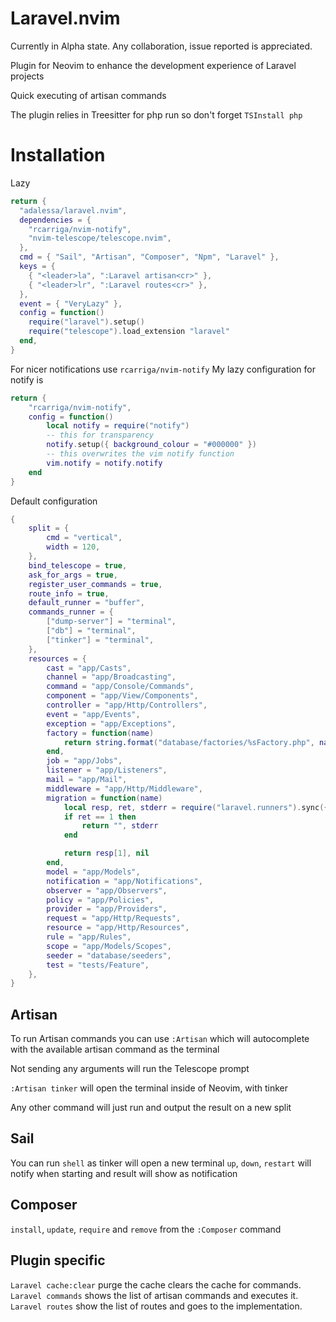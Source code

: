 # Laravel.nvim

Currently in Alpha state. Any collaboration, issue reported is appreciated.

Plugin for Neovim to enhance the development experience of Laravel projects

Quick executing of artisan commands

The plugin relies in Treesitter for php run so don't forget `TSInstall php`

# Installation
Lazy
```lua
return {
  "adalessa/laravel.nvim",
  dependencies = {
    "rcarriga/nvim-notify",
    "nvim-telescope/telescope.nvim",
  },
  cmd = { "Sail", "Artisan", "Composer", "Npm", "Laravel" },
  keys = {
    { "<leader>la", ":Laravel artisan<cr>" },
    { "<leader>lr", ":Laravel routes<cr>" },
  },
  event = { "VeryLazy" },
  config = function()
    require("laravel").setup()
    require("telescope").load_extension "laravel"
  end,
}
```

For nicer notifications use `rcarriga/nvim-notify`
My lazy configuration for notify is
```lua
return {
    "rcarriga/nvim-notify",
    config = function()
        local notify = require("notify")
        -- this for transparency
        notify.setup({ background_colour = "#000000" })
        -- this overwrites the vim notify function
        vim.notify = notify.notify
    end
}
```

Default configuration
```lua
{
    split = {
        cmd = "vertical",
        width = 120,
    },
    bind_telescope = true,
    ask_for_args = true,
    register_user_commands = true,
    route_info = true,
    default_runner = "buffer",
    commands_runner = {
        ["dump-server"] = "terminal",
        ["db"] = "terminal",
        ["tinker"] = "terminal",
    },
    resources = {
        cast = "app/Casts",
        channel = "app/Broadcasting",
        command = "app/Console/Commands",
        component = "app/View/Components",
        controller = "app/Http/Controllers",
        event = "app/Events",
        exception = "app/Exceptions",
        factory = function(name)
            return string.format("database/factories/%sFactory.php", name), nil
        end,
        job = "app/Jobs",
        listener = "app/Listeners",
        mail = "app/Mail",
        middleware = "app/Http/Middleware",
        migration = function(name)
            local resp, ret, stderr = require("laravel.runners").sync({ "fd", name .. ".php" })
            if ret == 1 then
                return "", stderr
            end

            return resp[1], nil
        end,
        model = "app/Models",
        notification = "app/Notifications",
        observer = "app/Observers",
        policy = "app/Policies",
        provider = "app/Providers",
        request = "app/Http/Requests",
        resource = "app/Http/Resources",
        rule = "app/Rules",
        scope = "app/Models/Scopes",
        seeder = "database/seeders",
        test = "tests/Feature",
    },
}
```


## Artisan
To run Artisan commands you can use `:Artisan` which will autocomplete with the available
artisan command as the terminal

Not sending any arguments will run the Telescope prompt

`:Artisan tinker` will open the terminal inside of Neovim, with tinker

Any other command will just run and output the result on a new split

## Sail
You can run `shell` as tinker will open a new terminal
`up`, `down`, `restart` will notify when starting and result will show as notification

## Composer
`install`, `update`, `require` and `remove` from the `:Composer` command

## Plugin specific
`Laravel cache:clear` purge the cache clears the cache for commands.
`Laravel commands` shows the list of artisan commands and executes it.
`Laravel routes` show the list of routes and goes to the implementation.
